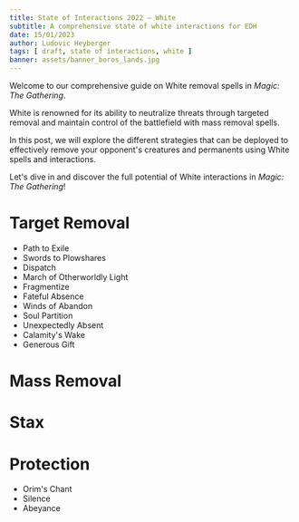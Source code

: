 ```yaml
---
title: State of Interactions 2022 — White
subtitle: A comprehensive state of white interactions for EDH
date: 15/01/2023
author: Ludovic Heyberger
tags: [ draft, state of interactions, white ]
banner: assets/banner_boros_lands.jpg
---
```


Welcome to our comprehensive guide on White removal spells in _Magic: The Gathering_.

White is renowned for its ability to neutralize threats through targeted removal and maintain control of the battlefield with mass removal spells.

In this post, we will explore the different strategies that can be deployed to effectively remove your opponent's creatures and permanents using White spells and interactions.

Let's dive in and discover the full potential of White interactions in _Magic: The Gathering_!


# Target Removal

- Path to Exile
- Swords to Plowshares
- Dispatch
- March of Otherworldly Light
- Fragmentize
- Fateful Absence
- Winds of Abandon
- Soul Partition
- Unexpectedly Absent
- Calamity's Wake
- Generous Gift

# Mass Removal

# Stax

# Protection

- Orim's Chant
- Silence
- Abeyance
